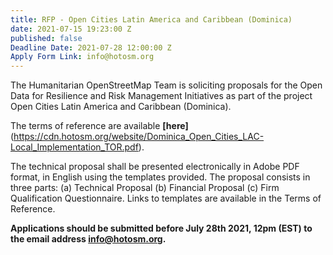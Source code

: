 ```yaml
---
title: RFP - Open Cities Latin America and Caribbean (Dominica)
date: 2021-07-15 19:23:00 Z
published: false
Deadline Date: 2021-07-28 12:00:00 Z
Apply Form Link: info@hotosm.org
---
```


The Humanitarian OpenStreetMap Team is soliciting proposals for the Open Data for Resilience and Risk Management Initiatives as part of the project Open Cities Latin America and Caribbean (Dominica).

The terms of reference are available **[here]**(https://cdn.hotosm.org/website/Dominica_Open_Cities_LAC-Local_Implementation_TOR.pdf).

The technical proposal shall be presented electronically in Adobe PDF format, in English using the templates provided.
The proposal consists in three parts: (a) Technical Proposal (b) Financial Proposal (c) Firm Qualification Questionnaire. Links to templates are available in the Terms of Reference.

**Applications should be submitted before July 28th 2021, 12pm (EST) to the email address [info@hotosm.org](info@hotosm.org).**
